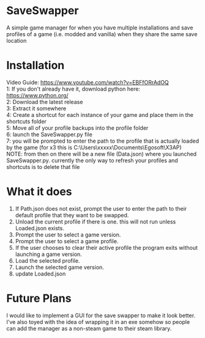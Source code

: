 # SaveSwapper
A simple game manager for when you have multiple installations and save profiles of a game (i.e. modded and vanilla) when they share the same save location

# Installation
Video Guide: https://www.youtube.com/watch?v=EBFfORrAdOQ  
1: If you don't already have it, download python here: https://www.python.org/  
2: Download the latest release  
3: Extract it somewhere  
4: Create a shortcut for each instance of your game and place them in the shortcuts folder  
5: Move all of your profile backups into the profile folder  
6: launch the SaveSwapper.py file  
7: you will be prompted to enter the path to the profile that is actually loaded by the game (for x3 this is C:\Users\xxxxx\Documents\Egosoft\X3AP)  
NOTE: from then on there will be a new file (Data.json) where you launched SaveSwapper.py. currently the only way to refresh your profiles and shortcuts is to delete that file 

# What it does
1. If Path.json does not exist, prompt the user to enter the path to their default profile that they want to be swapped.
2. Unload the current profile if there is one. this will not run unless Loaded.json exists.
3. Prompt the user to select a game version.
4. Prompt the user to select a game profile.
5. If the user chooses to clear their active profile the program exits without launching a game version.
6. Load the selected profile.
7. Launch the selected game version.
8. update Loaded.json

# Future Plans
I would like to implement a GUI for the save swapper to make it look better. I've also toyed with the idea of wrapping it in an exe somehow so people can add the manager as a non-steam game to their steam library.

